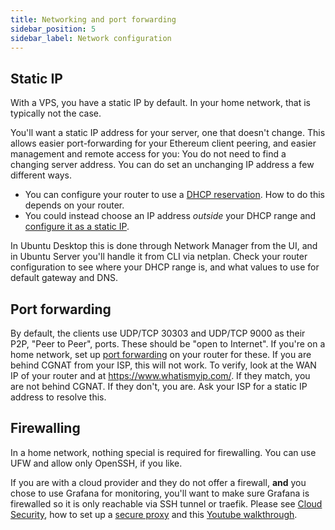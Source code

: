 ```yaml
---
title: Networking and port forwarding
sidebar_position: 5
sidebar_label: Network configuration
---
```


## Static IP

With a VPS, you have a static IP by default. In your home network, that is typically not the case.

You'll want a static IP address for your server, one that doesn't change. This allows easier
port-forwarding for your Ethereum client peering, and easier management and remote access for you:
You do not need to find a changing server address. You can do set an unchanging IP address a few
different ways.

- You can configure your router to use a [DHCP reservation](https://homenetworkadmin.com/dhcp-reservation/).
How to do this depends on your router.
- You could instead choose an IP address *outside* your DHCP range and [configure it as a static IP](https://linuxhint.com/setup_static_ip_address_ubuntu/).

In Ubuntu Desktop this is done through Network Manager from the UI, and in Ubuntu Server you'll handle it
from CLI via netplan. Check your router configuration to see where your DHCP range is, and what
values to use for default gateway and DNS.

## Port forwarding

By default, the clients use UDP/TCP 30303 and UDP/TCP 9000 as their P2P, "Peer to Peer", ports. These should be "open to Internet". If you're on a home network, set up [port forwarding](https://portforward.com/) on your router for these. If you are behind CGNAT from your ISP, this will not work. To verify, look at the WAN IP of your router and at https://www.whatismyip.com/. If they match, you are not behind CGNAT. If they don't, you are. Ask your ISP for a static IP address to resolve this.

## Firewalling

In a home network, nothing special is required for firewalling. You can use UFW and allow only OpenSSH, if you like.

If you are with a cloud provider and they do not offer a firewall, **and** you chose to use Grafana for monitoring, you'll want to make sure Grafana is firewalled so it is only reachable via SSH tunnel or traefik. Please see [Cloud Security](../Support/Cloud.md), how to set up a [secure proxy](../Usage/ReverseProxy.md) and this [Youtube walkthrough](https://www.youtube.com/watch?v=F2dL7j-sEHY&t=4s).
